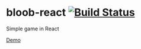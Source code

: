 # bloob-react [![Build Status](https://travis-ci.org/praghus/bloob-react.svg?branch=master)](https://travis-ci.org/praghus/bloob-react)
Simple game in React

[Demo](http://blob-react.surge.sh/)

